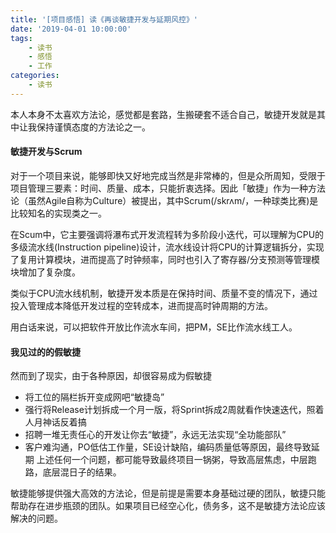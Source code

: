 ```yaml
---
title: '[项目感悟] 读《再谈敏捷开发与延期风控》'
date: '2019-04-01 10:00:00'
tags:
    - 读书
    - 感悟
    - 工作
categories:
    - 读书
---
```



本人本身不太喜欢方法论，感觉都是套路，生搬硬套不适合自己，敏捷开发就是其中让我保持谨慎态度的方法论之一。

#### 敏捷开发与Scrum
对于一个项目来说，能够即快又好地完成当然是非常棒的，但是众所周知，受限于项目管理三要素：时间、质量、成本，只能折衷选择。因此「敏捷」作为一种方法论（虽然Agile自称为Culture）被提出，其中Scrum(/skrʌm/，一种球类比赛)是比较知名的实现类之一。

在Scum中，它主要强调将瀑布式开发流程转为多阶段小迭代，可以理解为CPU的多级流水线(Instruction pipeline)设计，流水线设计将CPU的计算逻辑拆分，实现了复用计算模块，进而提高了时钟频率，同时也引入了寄存器/分支预测等管理模块增加了复杂度。

类似于CPU流水线机制，敏捷开发本质是在保持时间、质量不变的情况下，通过投入管理成本降低开发过程的空转成本，进而提高时钟周期的方法。

用白话来说，可以把软件开放比作流水车间，把PM，SE比作流水线工人。

#### 我见过的的假敏捷
然而到了现实，由于各种原因，却很容易成为假敏捷

- 将工位的隔栏拆开变成网吧“敏捷岛”
- 强行将Release计划拆成一个月一版，将Sprint拆成2周就看作快速迭代，照着人月神话反着搞
- 招聘一堆无责任心的开发让你去“敏捷”，永远无法实现“全功能部队”
- 客户难沟通，PO低估工作量，SE设计缺陷，编码质量低等原因，最终导致延期
上述任何一个问题，都可能导致最终项目一锅粥，导致高层焦虑，中层跑路，底层混日子的结果。

敏捷能够提供强大高效的方法论，但是前提是需要本身基础过硬的团队，敏捷只能帮助存在进步瓶颈的团队。如果项目已经空心化，债务多，这不是敏捷方法论应该解决的问题。
